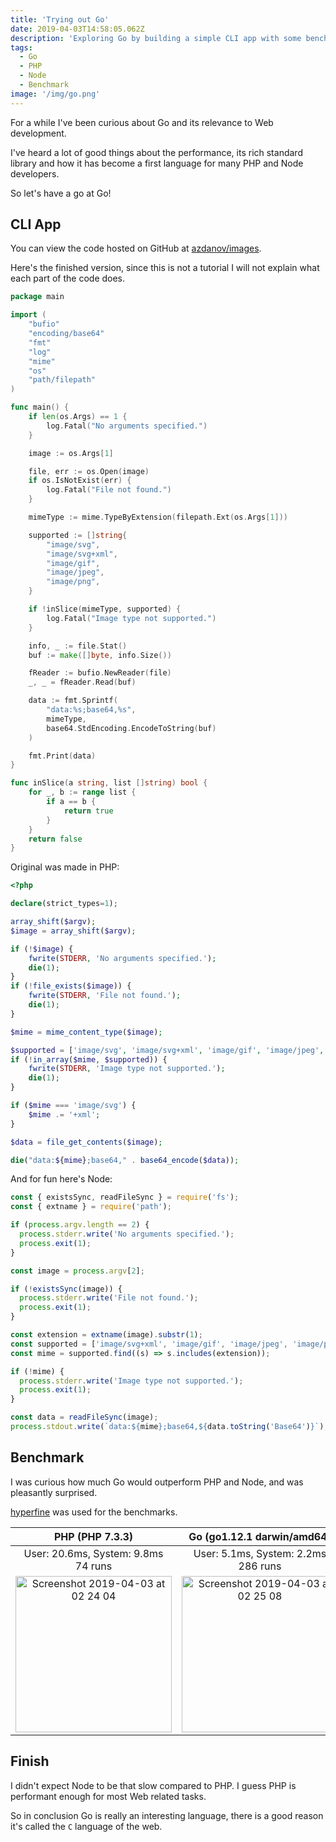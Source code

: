 ```yaml
---
title: 'Trying out Go'
date: 2019-04-03T14:58:05.062Z
description: 'Exploring Go by building a simple CLI app with some benchmark.'
tags:
  - Go
  - PHP
  - Node
  - Benchmark
image: '/img/go.png'
---
```


For a while I've been curious about Go and its relevance to Web development.

I've heard a lot of good things about the performance, its rich standard library and how it has become a first language for many PHP and Node developers.

So let's have a go at Go!

## CLI App

You can view the code hosted on GitHub at [azdanov/images](https://github.com/azdanov/images).

Here's the finished version, since this is not a tutorial I will not explain what each part of the code does.

```go
package main

import (
	"bufio"
	"encoding/base64"
	"fmt"
	"log"
	"mime"
	"os"
	"path/filepath"
)

func main() {
	if len(os.Args) == 1 {
		log.Fatal("No arguments specified.")
	}

	image := os.Args[1]

	file, err := os.Open(image)
	if os.IsNotExist(err) {
		log.Fatal("File not found.")
	}

	mimeType := mime.TypeByExtension(filepath.Ext(os.Args[1]))

	supported := []string{
		"image/svg",
		"image/svg+xml",
		"image/gif",
		"image/jpeg",
		"image/png",
	}

	if !inSlice(mimeType, supported) {
		log.Fatal("Image type not supported.")
	}

	info, _ := file.Stat()
	buf := make([]byte, info.Size())

	fReader := bufio.NewReader(file)
	_, _ = fReader.Read(buf)

	data := fmt.Sprintf(
		"data:%s;base64,%s",
		mimeType,
		base64.StdEncoding.EncodeToString(buf)
	)

	fmt.Print(data)
}

func inSlice(a string, list []string) bool {
	for _, b := range list {
		if a == b {
			return true
		}
	}
	return false
}
```

Original was made in PHP:

```php
<?php

declare(strict_types=1);

array_shift($argv);
$image = array_shift($argv);

if (!$image) {
    fwrite(STDERR, 'No arguments specified.');
    die(1);
}
if (!file_exists($image)) {
    fwrite(STDERR, 'File not found.');
    die(1);
}

$mime = mime_content_type($image);

$supported = ['image/svg', 'image/svg+xml', 'image/gif', 'image/jpeg', 'image/png'];
if (!in_array($mime, $supported)) {
    fwrite(STDERR, 'Image type not supported.');
    die(1);
}

if ($mime === 'image/svg') {
    $mime .= '+xml';
}

$data = file_get_contents($image);

die("data:${mime};base64," . base64_encode($data));
```

And for fun here's Node:

```javascript
const { existsSync, readFileSync } = require('fs');
const { extname } = require('path');

if (process.argv.length == 2) {
  process.stderr.write('No arguments specified.');
  process.exit(1);
}

const image = process.argv[2];

if (!existsSync(image)) {
  process.stderr.write('File not found.');
  process.exit(1);
}

const extension = extname(image).substr(1);
const supported = ['image/svg+xml', 'image/gif', 'image/jpeg', 'image/png'];
const mime = supported.find((s) => s.includes(extension));

if (!mime) {
  process.stderr.write('Image type not supported.');
  process.exit(1);
}

const data = readFileSync(image);
process.stdout.write(`data:${mime};base64,${data.toString('Base64')}`);
```

## Benchmark

I was curious how much Go would outperform PHP and Node, and was pleasantly surprised.

[hyperfine](https://github.com/sharkdp/hyperfine) was used for the benchmarks.

|                                                                                                                              PHP (PHP 7.3.3)                                                                                                                               |                                                                                                                         Go (go1.12.1 darwin/amd64)                                                                                                                         |                                                                                                                              Node (v11.13.0)                                                                                                                               |
| :------------------------------------------------------------------------------------------------------------------------------------------------------------------------------------------------------------------------------------------------------------------------: | :------------------------------------------------------------------------------------------------------------------------------------------------------------------------------------------------------------------------------------------------------------------------: | :------------------------------------------------------------------------------------------------------------------------------------------------------------------------------------------------------------------------------------------------------------------------: |
|                                                                                                                  User: 20.6ms, System: 9.8ms <br> 74 runs                                                                                                                  |                                                                                                                  User: 5.1ms, System: 2.2ms <br> 286 runs                                                                                                                  |                                                                                                                 User: 72.9ms, System: 18.7ms <br> 30 runs                                                                                                                  |
| [<img width="250" alt="Screenshot 2019-04-03 at 02 24 04" src="https://user-images.githubusercontent.com/6123841/55442537-becd1c00-55b7-11e9-8d53-5ab7d3f207ad.png">](https://user-images.githubusercontent.com/6123841/55442537-becd1c00-55b7-11e9-8d53-5ab7d3f207ad.png) | [<img width="250" alt="Screenshot 2019-04-03 at 02 25 08" src="https://user-images.githubusercontent.com/6123841/55442538-becd1c00-55b7-11e9-96c8-3591b8695f36.png">](https://user-images.githubusercontent.com/6123841/55442538-becd1c00-55b7-11e9-96c8-3591b8695f36.png) | [<img width="250" alt="Screenshot 2019-04-03 at 03 57 33" src="https://user-images.githubusercontent.com/6123841/55445574-b16a5e80-55c4-11e9-84af-aa0c6bfca89c.png">](https://user-images.githubusercontent.com/6123841/55445574-b16a5e80-55c4-11e9-84af-aa0c6bfca89c.png) |

## Finish

I didn't expect Node to be that slow compared to PHP. I guess PHP is performant enough for most Web related tasks.

So in conclusion Go is really an interesting language, there is a good reason it's called the `C` language of the web.
